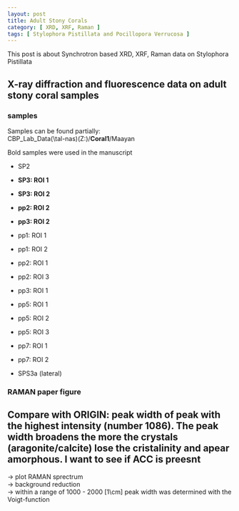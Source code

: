 ```yaml
---
layout: post
title: Adult Stony Corals
category: [ XRD, XRF, Raman ]
tags: [ Stylophora Pistillata and Pocillopora Verrucosa ]
---
```


This post is about Synchrotron based XRD, XRF, Raman data on Stylophora Pistillata

## X-ray diffraction and fluorescence data on adult stony coral samples

### samples
Samples can be found partially: \
CBP_Lab_Data(\\tal-nas)(Z:)/**Coral1**/Maayan

Bold samples were used in the manuscript

- SP2
- **SP3: ROI 1**
- **SP3: ROI 2**


- **pp2: ROI 2**
- **pp3: ROI 2**
- pp1: ROI 1
- pp1: ROI 2
- pp2: ROI 1
- pp2: ROI 3
- pp3: ROI 1
- pp5: ROI 1
- pp5: ROI 2
- pp5: ROI 3
- pp7: ROI 1
- pp7: ROI 2


- SPS3a (lateral)

### RAMAN paper figure ###
 ## Compare with ORIGIN:  peak width of peak with the highest intensity (number 1086). The peak width broadens the more the crystals (aragonite/calcite) lose the cristalinity and apear amorphous. I want to see if ACC is preesnt ##

  &#8594; plot RAMAN sprectrum \
  &#8594; background reduction \
   &#8594; within a range of 1000 - 2000 [1\cm] peak width was determined with the Voigt-function
